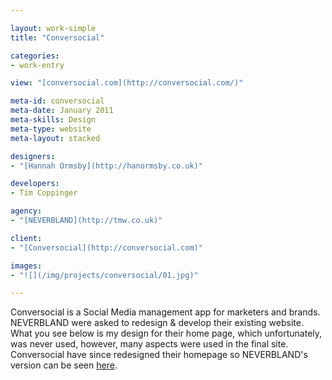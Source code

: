 ```yaml
---

layout: work-simple
title: "Conversocial"

categories:
- work-entry

view: "[conversocial.com](http://conversocial.com/)"

meta-id: conversocial
meta-date: January 2011
meta-skills: Design
meta-type: website
meta-layout: stacked

designers:
- "[Hannah Ormsby](http://hanormsby.co.uk)"

developers:
- Tim Coppinger

agency:
- "[NEVERBLAND](http://tmw.co.uk)"

client:
- "[Conversocial](http://conversocial.com)"

images:
- "![](/img/projects/conversocial/01.jpg)"

---
```


Conversocial is a Social Media management app for marketers and brands. NEVERBLAND were asked to redesign & develop their existing website. What
you see below is my design for their home page, which unfortunately, was never used, however, many aspects were used in the final site.
Conversocial have since redesigned their homepage so NEVERBLAND's version can be seen [here](http://web.archive.org/web/20110705083639/http://www.conversocial.com/).